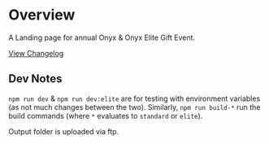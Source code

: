 # Overview

A Landing page for annual Onyx & Onyx Elite Gift Event.

[View Changelog](https://github.com/choctaw-nation/casino-onyx-gift-event/blobl/main/changelog.md)

## Dev Notes

`npm run dev` & `npm run dev:elite` are for testing with environment variables (as not much changes between the two). Similarly, `npm run build-*` run the build commands (where `*` evaluates to `standard` or `elite`).

Output folder is uploaded via ftp.
